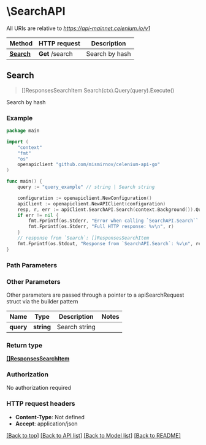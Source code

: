 # \SearchAPI

All URIs are relative to *https://api-mainnet.celenium.io/v1*

Method | HTTP request | Description
------------- | ------------- | -------------
[**Search**](SearchAPI.md#Search) | **Get** /search | Search by hash



## Search

> []ResponsesSearchItem Search(ctx).Query(query).Execute()

Search by hash



### Example

```go
package main

import (
	"context"
	"fmt"
	"os"
	openapiclient "github.com/mismirnov/celenium-api-go"
)

func main() {
	query := "query_example" // string | Search string

	configuration := openapiclient.NewConfiguration()
	apiClient := openapiclient.NewAPIClient(configuration)
	resp, r, err := apiClient.SearchAPI.Search(context.Background()).Query(query).Execute()
	if err != nil {
		fmt.Fprintf(os.Stderr, "Error when calling `SearchAPI.Search``: %v\n", err)
		fmt.Fprintf(os.Stderr, "Full HTTP response: %v\n", r)
	}
	// response from `Search`: []ResponsesSearchItem
	fmt.Fprintf(os.Stdout, "Response from `SearchAPI.Search`: %v\n", resp)
}
```

### Path Parameters



### Other Parameters

Other parameters are passed through a pointer to a apiSearchRequest struct via the builder pattern


Name | Type | Description  | Notes
------------- | ------------- | ------------- | -------------
 **query** | **string** | Search string | 

### Return type

[**[]ResponsesSearchItem**](ResponsesSearchItem.md)

### Authorization

No authorization required

### HTTP request headers

- **Content-Type**: Not defined
- **Accept**: application/json

[[Back to top]](#) [[Back to API list]](../README.md#documentation-for-api-endpoints)
[[Back to Model list]](../README.md#documentation-for-models)
[[Back to README]](../README.md)

